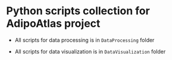 # Python scripts collection for AdipoAtlas project

- All scripts for data processing is in `DataProcessing` folder

- All scripts for data visualization is in `DataVisualization` folder


